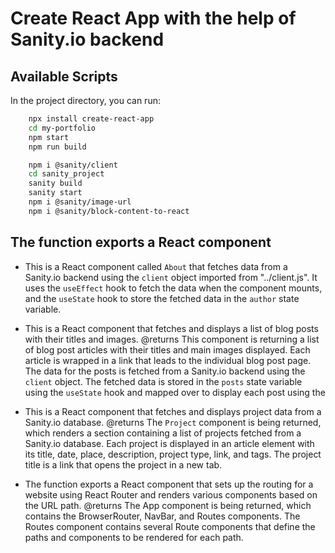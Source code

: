 # Create React App with the help of Sanity.io backend

## Available Scripts

In the project directory, you can run:
```bash
    npx install create-react-app
    cd my-portfolio
    npm start
    npm run build

    npm i @sanity/client
    cd sanity_project
    sanity build
    sanity start
    npm i @sanity/image-url
    npm i @sanity/block-content-to-react
```
## The function exports a React component 
* This is a React component called `About` that fetches data from a Sanity.io backend using the `client` object imported from "../client.js". It uses the `useEffect` hook to fetch the data when the component mounts, and the `useState` hook to store the fetched data in the `author` state variable. 

* This is a React component that fetches and displays a list of blog posts with their titles and images. @returns This component is returning a list of blog post articles with their titles and main images displayed. Each article is wrapped in a link that leads to the individual blog post page. The data for the posts is fetched from a Sanity.io backend using the `client` object. The fetched data is stored in the `posts` state variable using the `useState` hook and mapped over to display each post using the

* This is a React component that fetches and displays project data from a Sanity.io database. @returns The `Project` component is being returned, which renders a section containing a list of projects fetched from a Sanity.io database. Each project is displayed in an article element with its title, date, place, description, project type, link, and tags. The project title is a link that opens the project in a new tab.

* The function exports a React component that sets up the routing for a website using React Router and renders various components based on the URL path. @returns The App component is being returned, which contains the BrowserRouter, NavBar, and Routes components. The Routes component contains several Route components that define the paths and components to be rendered for each path.

